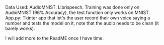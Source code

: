 Data Used: AudioMNIST, Librispeech.
Training was done only on AudioMNIST (96% Accuracy), the test function only works on MNIST.
App.py: Tkinter app that let's the user record their own voice saying a number and tests the model on it, note that the audio needs to be clean (it barely works).

I will add more to the ReadME once I have time.
